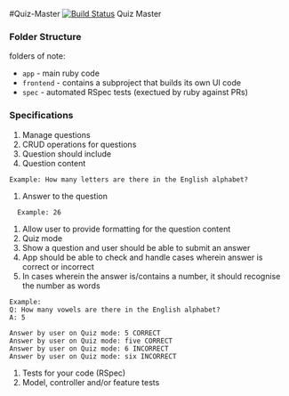 #Quiz-Master [![Build Status](https://travis-ci.org/JoshLipps/Quiz-Master.svg?branch=master)](https://travis-ci.org/JoshLipps/Quiz-Master)
Quiz Master

### Folder Structure
folders of note:

  - `app` - main ruby code
  - `frontend` - contains a subproject that builds its own UI code
  - `spec` - automated RSpec tests (exectued by ruby against PRs)

### Specifications
1. Manage questions
 1. CRUD operations for questions
 1. Question should include
  1. Question content
```
Example: How many letters are there in the English alphabet?
```
  1. Answer to the question  
```
  Example: 26
```  
  1. Allow user to provide formatting for the question content
1. Quiz mode
 1. Show a question and user should be able to submit an answer
 1. App should be able to check and handle cases wherein answer is correct or incorrect
 1. In cases wherein the answer is/contains a number, it should recognise the number as words
```
Example:
Q: How many vowels are there in the English alphabet?
A: 5
­­­­­­­­­­­­­­­­­­­­­­­­­­­­­­­­­­­­­­­­­­­­­­­­­­­­­­­­­­­­­­­­­­­­­­­­­
Answer by user on Quiz mode: 5 CORRECT
Answer by user on Quiz mode: five CORRECT
Answer by user on Quiz mode: 6 INCORRECT
Answer by user on Quiz mode: six INCORRECT
```
1. Tests for your code (RSpec)
 1. Model, controller and/or feature tests
